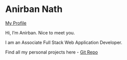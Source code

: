 # Anirban Nath

[My Profile](https://anirbannath.github.io/about)

Hi, I’m Anirban. Nice to meet you.

I am an Associate Full Stack Web Application Developer.

Find all my personal projects here - [Git Repo](https://github.com/anirbannath?tab=repositories)
